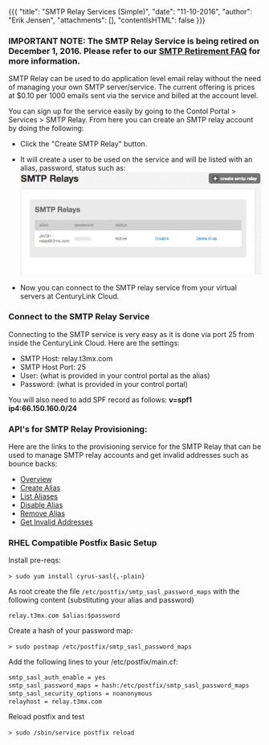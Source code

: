 {{{
  "title": "SMTP Relay Services (Simple)",
  "date": "11-10-2016",
  "author": "Erik Jensen",
  "attachments": [],
  "contentIsHTML": false
}}}

### IMPORTANT NOTE: The SMTP Relay Service is being retired on December 1, 2016. Please refer to our [SMTP Retirement FAQ](../Support/smtp-relay-deactivation-faq.md) for more information.

SMTP Relay can be used to do application level email relay without the need of managing your own SMTP server/service. The current offering is prices at $0.10 per 1000 emails sent via the service and billed at the account level.</p>
<p>You can sign up for the service easily by going to the Contol Portal &gt; Services &gt; SMTP Relay. From here you can create an SMTP relay account by doing the following:</p>

- Click the "Create SMTP Relay" button.

- It will create a user to be used on the service and will be listed with an alias, password, status such as:![SMTP Relay Users List](../images/smtp-relay-user.png)

- Now you can connect to the SMTP relay service from your virtual servers at CenturyLink Cloud.

### Connect to the SMTP Relay Service

Connecting to the SMTP service is very easy as it is done via port 25 from inside the CenturyLink Cloud. Here are the settings:

- SMTP Host: relay.t3mx.com
- SMTP Host Port: 25
- User: (what is provided in your control portal as the alias)
- Password: (what is provided in your control portal)

You will also need to add SPF record as follows: **v=spf1 ip4:66.150.160.0/24**

### API's for SMTP Relay Provisioning:

 Here are the links to the provisioning service for the SMTP Relay that can be used to manage SMTP relay accounts and get invalid addresses such as bounce backs:

- [Overview](http://www.ctl.io/api-docs/v1#smtp-relay-smtp-relay-api-overview)
- [Create Alias](http://www.ctl.io/api-docs/v1#smtp-relay-createalias)
- [List Aliases](http://www.ctl.io/api-docs/v1#smtp-relay-listaliases)
- [Disable Alias](http://www.ctl.io/api-docs/v1#smtp-relay-disablealias)
- [Remove Alias](http://www.ctl.io/api-docs/v1#smtp-relay-removealias)
- [Get Invalid Addresses](http://www.ctl.io/api-docs/v1#smtp-relay-get-invalid-addresses)

### RHEL Compatible Postfix Basic Setup

Install pre-reqs:

```> sudo yum install cyrus-sasl{,-plain}```

As root create the file `/etc/postfix/smtp_sasl_password_maps` with the following content (substituting your alias and password)

```
relay.t3mx.com $alias:$password
```

Create a hash of your password map:

```> sudo postmap /etc/postfix/smtp_sasl_password_maps```


Add the following lines to your /etc/postfix/main.cf:

```
smtp_sasl_auth_enable = yes
smtp_sasl_password_maps = hash:/etc/postfix/smtp_sasl_password_maps
smtp_sasl_security_options = noanonymous
relayhost = relay.t3mx.com
```

Reload postfix and test

```> sudo /sbin/service postfix reload```
